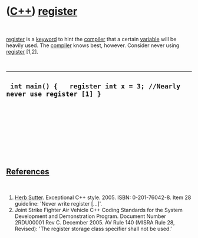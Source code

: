 



 

 

 

 

 

([C++](Cpp.htm)) [register](CppRegister.htm)
============================================

 

[register](CppRegister.htm) is a [keyword](CppKeyword.htm) to hint the
[compiler](CppCompiler.htm) that a certain [variable](CppVariable.htm)
will be heavily used. The [compiler](CppCompiler.htm) knows best,
however. Consider never using [register](CppRegister.htm) \[1,2\].

 

  -------------------------------------------------------------------------
  ` int main() {   register int x = 3; //Nearly never use register [1] }`
  -------------------------------------------------------------------------

 

 

 

 

 

[References](CppReferences.htm)
-------------------------------

 

1.  [Herb Sutter](CppHerbSutter.htm). Exceptional C++ style. 2005.
    ISBN: 0-201-76042-8. Item 28 guideline: 'Never write
    register \[...\]'.
2.  Joint Strike Fighter Air Vehicle C++ Coding Standards for the System
    Development and Demonstration Program. Document Number 2RDU00001
    Rev C. December 2005. AV Rule 140 (MISRA Rule 28, Revised): 'The
    register storage class specifier shall not be used.'

 

 

 

 

 





 




